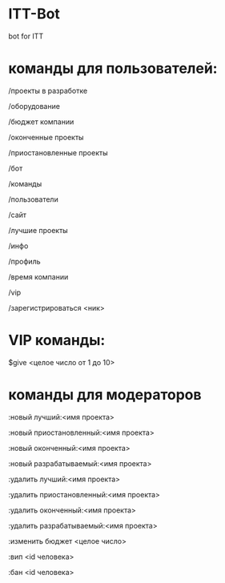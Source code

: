# ITT-Bot
bot for ITT

# команды для пользователей:
/проекты в разработке

/оборудование

/бюджет компании

/оконченные проекты

/приостановленные проекты

/бот

/команды

/пользователи

/сайт

/лучшие проекты

/инфо

/профиль

/время компании

/vip

/зарегистрироваться <ник>

# VIP команды:

$give <целое число от 1 до 10>

# команды для модераторов

:новый лучший:<имя проекта>

:новый приостановленный:<имя проекта>

:новый оконченный:<имя проекта>

:новый разрабатываемый:<имя проекта>

:удалить лучший:<имя проекта>

:удалить приостановленный:<имя проекта>

:удалить оконченный:<имя проекта>

:удалить разрабатываемый:<имя проекта>

:изменить бюджет <целое число>

:вип <id человека>

:бан <id человека>
